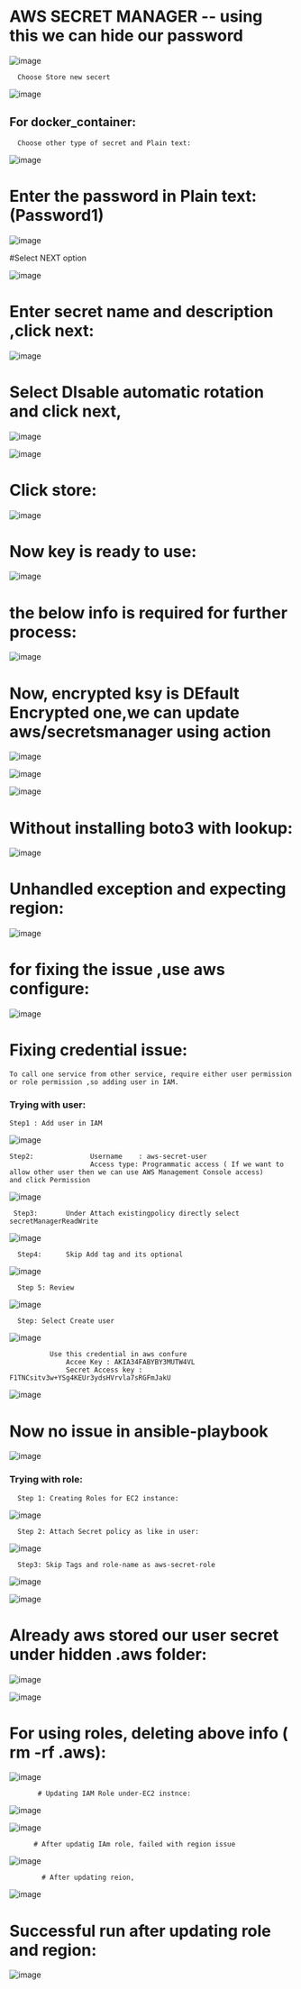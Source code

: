 # AWS SECRET MANAGER -- using this we can hide our password

![image](https://user-images.githubusercontent.com/54719289/107636983-78f13c80-6c93-11eb-80fc-11bd2f03b011.png)

      Choose Store new secert

![image](https://user-images.githubusercontent.com/54719289/107637120-a4742700-6c93-11eb-9de2-95788ca052fa.png)

## For docker_container:

      Choose other type of secret and Plain text:

![image](https://user-images.githubusercontent.com/54719289/107637231-ce2d4e00-6c93-11eb-93b5-101b19e6a0aa.png)

# Enter the password in Plain text: (Password1)

![image](https://user-images.githubusercontent.com/54719289/107637391-1482ad00-6c94-11eb-9e44-a4e8bd1c03a5.png)

#Select NEXT option


![image](https://user-images.githubusercontent.com/54719289/107641591-cffa1000-6c99-11eb-8cbe-98888aa2f353.png)


# Enter secret name and description ,click next:

![image](https://user-images.githubusercontent.com/54719289/107641877-2b2c0280-6c9a-11eb-8134-4dfdcd722e6e.png)

# Select DIsable automatic rotation and click next,

![image](https://user-images.githubusercontent.com/54719289/107642078-66c6cc80-6c9a-11eb-8715-23697411481f.png)


![image](https://user-images.githubusercontent.com/54719289/107642393-d50b8f00-6c9a-11eb-85ee-9c9408bf834d.png)


# Click store:


![image](https://user-images.githubusercontent.com/54719289/107642440-e5bc0500-6c9a-11eb-900a-14bbb7b3d183.png)


# Now key is ready  to use:


![image](https://user-images.githubusercontent.com/54719289/107642647-29167380-6c9b-11eb-9e91-81c1ec90cd53.png)


# the below info is required for further process:

![image](https://user-images.githubusercontent.com/54719289/107642875-7266c300-6c9b-11eb-8654-1a1130f6afdc.png)


# Now, encrypted ksy is DEfault Encrypted one,we can update aws/secretsmanager using action

![image](https://user-images.githubusercontent.com/54719289/107643395-16506e80-6c9c-11eb-9efc-9bb8dbcd7ea1.png)


![image](https://user-images.githubusercontent.com/54719289/107643578-56175600-6c9c-11eb-9d2d-703b2ecfbb5f.png)

![image](https://user-images.githubusercontent.com/54719289/107643628-692a2600-6c9c-11eb-82f0-d68dd58817a0.png)


# Without installing boto3 with lookup:

![image](https://user-images.githubusercontent.com/54719289/107645152-5ca6cd00-6c9e-11eb-98ba-1024e5ca96bd.png)

# Unhandled exception and expecting region:

![image](https://user-images.githubusercontent.com/54719289/107645810-3170ad80-6c9f-11eb-9060-801ac8253201.png)

# for fixing the issue ,use aws configure:

![image](https://user-images.githubusercontent.com/54719289/107646128-9e844300-6c9f-11eb-83ae-c2719d930bf7.png)


# Fixing credential issue:

    To call one service from other service, require either user permission or role permission ,so adding user in IAM.
   
   ### Trying with user: 
   
    Step1 : Add user in IAM

![image](https://user-images.githubusercontent.com/54719289/107648496-67fbf780-6ca2-11eb-8258-71e4788fdf07.png)

    Step2:              Username    : aws-secret-user 
                        Access type: Programmatic access ( If we want to allow other user then we can use AWS Management Console access)
    and click Permission
    
![image](https://user-images.githubusercontent.com/54719289/107649209-3c2d4180-6ca3-11eb-8ea1-7a46ef32ec6d.png)


     Step3:       Under Attach existingpolicy directly select secretManagerReadWrite
     
![image](https://user-images.githubusercontent.com/54719289/107649741-c675a580-6ca3-11eb-8453-974cc131684a.png)


      Step4:      Skip Add tag and its optional
      
 ![image](https://user-images.githubusercontent.com/54719289/107650333-62071600-6ca4-11eb-8fb4-47ee5436e097.png)


      Step 5: Review
      
  ![image](https://user-images.githubusercontent.com/54719289/107650416-79460380-6ca4-11eb-9a71-8b725f18c621.png)


      Step: Select Create user
      
  ![image](https://user-images.githubusercontent.com/54719289/107650522-94b10e80-6ca4-11eb-8a04-fd54b5cf407c.png)
  
              Use this credential in aws confure
                  Accee Key : AKIA34FABYBY3MUTW4VL
                  Secret Access key :  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
                  
  ![image](https://user-images.githubusercontent.com/54719289/107651435-844d6380-6ca5-11eb-875a-ea75903fc6ad.png)


# Now no issue in ansible-playbook

![image](https://user-images.githubusercontent.com/54719289/107651708-d42c2a80-6ca5-11eb-8da4-26ec609da303.png)

                  
  ### Trying with role:
  
      Step 1: Creating Roles for EC2 instance:
      
 ![image](https://user-images.githubusercontent.com/54719289/107652290-70563180-6ca6-11eb-9590-6573455818a6.png)

      Step 2: Attach Secret policy as like in user:
      
![image](https://user-images.githubusercontent.com/54719289/107652497-a5fb1a80-6ca6-11eb-8f0b-a3d2554fd204.png)


      Step3: Skip Tags and role-name as aws-secret-role
      
  
![image](https://user-images.githubusercontent.com/54719289/107652733-e5296b80-6ca6-11eb-9bcb-fa613455d60e.png)

![image](https://user-images.githubusercontent.com/54719289/107653004-2b7eca80-6ca7-11eb-8955-ea02dd194509.png)


# Already aws stored our user secret under hidden .aws folder:

![image](https://user-images.githubusercontent.com/54719289/107653278-74cf1a00-6ca7-11eb-9674-a17dcc1591cd.png)

![image](https://user-images.githubusercontent.com/54719289/107653441-a5af4f00-6ca7-11eb-9b2e-b95406641b00.png)


# For using roles, deleting above info ( rm -rf .aws):

![image](https://user-images.githubusercontent.com/54719289/107653735-f757d980-6ca7-11eb-909f-afce0a31ceee.png)

           # Updating IAM Role under-EC2 instnce:
           
![image](https://user-images.githubusercontent.com/54719289/107654237-7b11c600-6ca8-11eb-8986-8747909fda5e.png)

![image](https://user-images.githubusercontent.com/54719289/107654343-967cd100-6ca8-11eb-97a2-34d6c37169e6.png)


          # After updatig IAm role, failed with region issue
          
 ![image](https://user-images.githubusercontent.com/54719289/107654610-d2b03180-6ca8-11eb-80b0-282ca97e5337.png)


            # After updating reion,
            
  ![image](https://user-images.githubusercontent.com/54719289/107654803-fffcdf80-6ca8-11eb-8560-65342f2e9a54.png)


# Successful run after updating role and region:

![image](https://user-images.githubusercontent.com/54719289/107655115-418d8a80-6ca9-11eb-85d7-e93fd02e4af4.png)




                        
      
  

